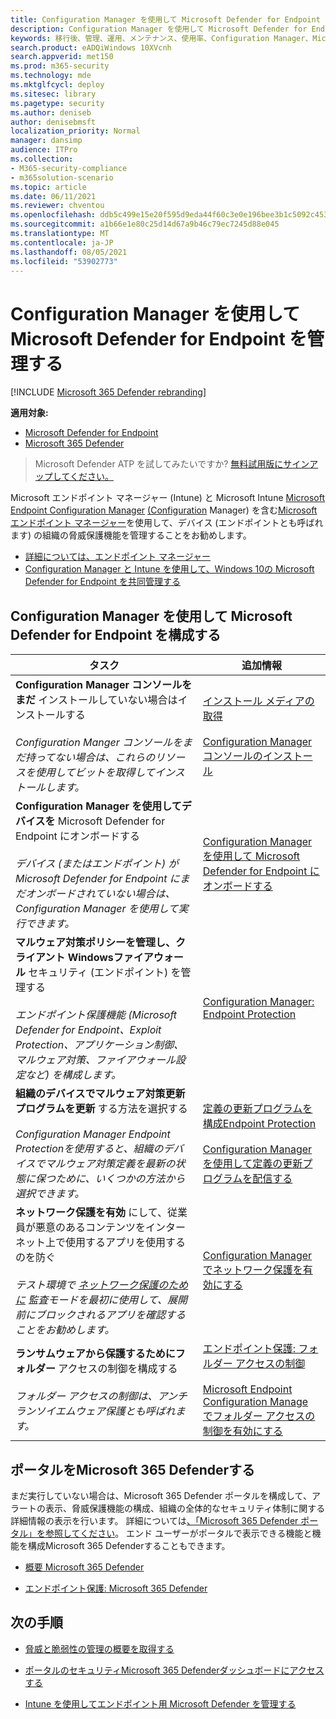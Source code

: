 ```yaml
---
title: Configuration Manager を使用して Microsoft Defender for Endpoint を管理する
description: Configuration Manager を使用して Microsoft Defender for Endpoint を管理する方法について説明します。
keywords: 移行後、管理、運用、メンテナンス、使用率、Configuration Manager、Microsoft Defender for Endpoint、edr
search.product: eADQiWindows 10XVcnh
search.appverid: met150
ms.prod: m365-security
ms.technology: mde
ms.mktglfcycl: deploy
ms.sitesec: library
ms.pagetype: security
ms.author: deniseb
author: denisebmsft
localization_priority: Normal
manager: dansimp
audience: ITPro
ms.collection:
- M365-security-compliance
- m365solution-scenario
ms.topic: article
ms.date: 06/11/2021
ms.reviewer: chventou
ms.openlocfilehash: ddb5c499e15e20f595d9eda44f60c3e0e196bee3b1c5092c453a81b4445ecdca
ms.sourcegitcommit: a1b66e1e80c25d14d67a9b46c79ec7245d88e045
ms.translationtype: MT
ms.contentlocale: ja-JP
ms.lasthandoff: 08/05/2021
ms.locfileid: "53902773"
---
```

# <a name="manage-microsoft-defender-for-endpoint-with-configuration-manager"></a>Configuration Manager を使用して Microsoft Defender for Endpoint を管理する

[!INCLUDE [Microsoft 365 Defender rebranding](../../includes/microsoft-defender.md)]

**適用対象:**
- [Microsoft Defender for Endpoint](https://go.microsoft.com/fwlink/p/?linkid=2154037)
- [Microsoft 365 Defender](https://go.microsoft.com/fwlink/?linkid=2118804)

> Microsoft Defender ATP を試してみたいですか? [無料試用版にサインアップしてください。](https://signup.microsoft.com/create-account/signup?products=7f379fee-c4f9-4278-b0a1-e4c8c2fcdf7e&ru=https://aka.ms/MDEp2OpenTrial?ocid=docs-wdatp-exposedapis-abovefoldlink)


Microsoft エンドポイント マネージャー (Intune) と Microsoft Intune [Microsoft Endpoint Configuration Manager](/mem) [(Configuration](/mem/configmgr/core/understand/introduction) Manager) を含む[Microsoft エンドポイント マネージャー](/mem/intune/fundamentals/what-is-intune)を使用して、デバイス (エンドポイントとも呼ばれます) の組織の脅威保護機能を管理することをお勧めします。 
- [詳細については、エンドポイント マネージャー](/mem/endpoint-manager-overview)
- [Configuration Manager と Intune を使用して、Windows 10の Microsoft Defender for Endpoint を共同管理する](manage-atp-post-migration-intune.md)

## <a name="configure-microsoft-defender-for-endpoint-with-configuration-manager"></a>Configuration Manager を使用して Microsoft Defender for Endpoint を構成する

|タスク  |追加情報  |
|---------|---------|
|**Configuration Manager コンソールをまだ** インストールしていない場合はインストールする<br/><br/>*Configuration Manger コンソールをまだ持ってない場合は、これらのリソースを使用してビットを取得してインストールします。* |[インストール メディアの取得](/mem/configmgr/core/servers/deploy/install/get-install-media)<br/><br/>[Configuration Manager コンソールのインストール](/mem/configmgr/core/servers/deploy/install/install-consoles)  |
|**Configuration Manager を使用してデバイスを** Microsoft Defender for Endpoint にオンボードする <br/><br/> *デバイス (またはエンドポイント) が Microsoft Defender for Endpoint にまだオンボードされていない場合は、Configuration Manager を使用して実行できます。*   |[Configuration Manager を使用して Microsoft Defender for Endpoint にオンボードする](/mem/configmgr/protect/deploy-use/defender-advanced-threat-protection#about-onboarding-to-atp-with-configuration-manager)      |
|**マルウェア対策ポリシーを管理し、クライアント Windowsファイアウォール** セキュリティ (エンドポイント) を管理する<br/><br/>*エンドポイント保護機能 (Microsoft Defender for Endpoint、Exploit Protection、アプリケーション制御、マルウェア対策、ファイアウォール設定など) を構成します。*  |[Configuration Manager: Endpoint Protection](/mem/configmgr/protect/deploy-use/endpoint-protection)       |
|**組織のデバイスでマルウェア対策更新プログラムを更新** する方法を選択する <br/><br/>*Configuration Manager Endpoint Protectionを使用すると、組織のデバイスでマルウェア対策定義を最新の状態に保つために、いくつかの方法から選択できます。* |[定義の更新プログラムを構成Endpoint Protection](/mem/configmgr/protect/deploy-use/endpoint-definition-updates) <br/><br/>[Configuration Manager を使用して定義の更新プログラムを配信する](/mem/configmgr/protect/deploy-use/endpoint-definitions-configmgr) |
|**ネットワーク保護を有効** にして、従業員が悪意のあるコンテンツをインターネット上で使用するアプリを使用するのを防ぐ <br/><br/>*テスト環境で [ネットワーク保護のために](/microsoft-365/security/defender-endpoint/evaluate-network-protection) 監査モードを最初に使用して、展開前にブロックされるアプリを確認することをお勧めします。* |[Configuration Manager でネットワーク保護を有効にする](/microsoft-365/security/defender-endpoint/enable-network-protection#microsoft-endpoint-configuration-manager)  |
|**ランサムウェアから保護するためにフォルダー** アクセスの制御を構成する <br/><br/>*フォルダー アクセスの制御は、アンチランソイエムウェア保護とも呼ばれます。*   |[エンドポイント保護: フォルダー アクセスの制御](/mem/intune/protect/endpoint-protection-windows-10#controlled-folder-access) <br/><br/>[Microsoft Endpoint Configuration Manage でフォルダー アクセスの制御を有効にする](/microsoft-365/security/defender-endpoint/enable-controlled-folders#microsoft-endpoint-configuration-manager) |

## <a name="configure-your-microsoft-365-defender-portal"></a>ポータルをMicrosoft 365 Defenderする

まだ実行していない場合は、Microsoft 365 Defender ポータルを構成して、アラートの表示、脅威保護機能の構成、組織の全体的なセキュリティ体制に関する詳細情報の表示を行います。 詳細については[、「Microsoft 365 Defender ポータル」を参照してください](microsoft-defender-security-center.md)。 エンド ユーザーがポータルで表示できる機能と機能を構成Microsoft 365 Defenderすることもできます。

- [概要 Microsoft 365 Defender](/microsoft-365/security/defender-endpoint/use)

- [エンドポイント保護: Microsoft 365 Defender](/mem/intune/protect/endpoint-protection-windows-10#microsoft-defender-security-center)

## <a name="next-steps"></a>次の手順

- [脅威と脆弱性の管理の概要を取得する](/microsoft-365/security/defender-endpoint/next-gen-threat-and-vuln-mgt)

- [ポータルのセキュリティMicrosoft 365 Defenderダッシュボードにアクセスする](/microsoft-365/security/defender-endpoint/security-operations-dashboard)

- [Intune を使用してエンドポイント用 Microsoft Defender を管理する](manage-atp-post-migration-intune.md)
